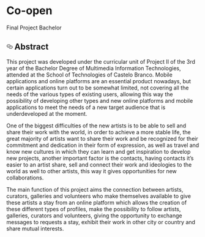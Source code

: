 # Co-open
Final Project Bachelor

<h2>
<a id="user-content-documentation" class="anchor" aria-hidden="true" href="#documentation"><svg class="octicon octicon-link" viewBox="0 0 16 16" version="1.1" width="16" height="16" aria-hidden="true"><path fill-rule="evenodd" d="M4 9h1v1H4c-1.5 0-3-1.69-3-3.5S2.55 3 4 3h4c1.45 0 3 1.69 3 3.5 0 1.41-.91 2.72-2 3.25V8.59c.58-.45 1-1.27 1-2.09C10 5.22 8.98 4 8 4H4c-.98 0-2 1.22-2 2.5S3 9 4 9zm9-3h-1v1h1c1 0 2 1.22 2 2.5S13.98 12 13 12H9c-.98 0-2-1.22-2-2.5 0-.83.42-1.64 1-2.09V6.25c-1.09.53-2 1.84-2 3.25C6 11.31 7.55 13 9 13h4c1.45 0 3-1.69 3-3.5S14.5 6 13 6z"></path></svg></a>
Abstract
</h2>

This project was developed under the curricular unit of Project II of the 3rd year of the Bachelor Degree of Multimedia Information Technologies, attended at the School of Technologies of Castelo Branco.
Mobile applications and online platforms are an essential product nowadays, but certain applications turn out to be somewhat limited, not covering all the needs of the various types of existing users, allowing this way the possibility of developing other types and new online platforms and mobile applications to meet the needs of a new target audience that is underdeveloped at the moment.

One of the biggest difficulties of the new artists is to be able to sell and share their work with the world, in order to achieve a more stable life, the great majority of artists want to share their work and be recognized for their commitment and dedication in their form of expression, as well as travel and know new cultures in which they can learn and get inspiration to develop new projects, another important factor is the contacts, having contacts it’s easier to an artist share, sell and connect their work and ideologies to the world as well to other artists, this way it gives opportunities for new collaborations.

The main function of this project aims the connection between artists, curators, galleries and volunteers who make themselves available to give these artists a stay from an online platform which allows the creation of these different types of profiles, make the possibility to follow artists, galleries, curators and volunteers, giving the opportunity to exchange messages to requests a stay, exhibit their work in other city or country and share mutual interests.
